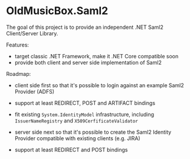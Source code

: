 # OldMusicBox.Saml2

The goal of this project is to provide an independent .NET Saml2 Client/Server Library.

Features:

* target classic .NET Framework, make it .NET Core compatible soon
* provide both client and server side implementation of Saml2

Roadmap:

* client side first so that it's possible to login against an example Saml2 Provider (ADFS)
* support at least REDIRECT, POST and ARTIFACT bindings
* fit existing `System.IdentityModel` infrastructure, including `IssuerNameRegistry` and `X509CerfificateValidator`

* server side next so that it's possible to create the Saml2 Identity Provider compatible with existing clients (e.g. JIRA)
* support at least REDIRECT and POST bindings

